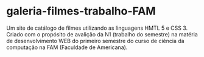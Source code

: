 # galeria-filmes-trabalho-FAM
Um site de catálogo de filmes utilizando as linguagens HMTL 5 e CSS 3. Criado com o propósito de avalição da N1 (trabalho do semestre) na matéria de desenvolvimento WEB do primeiro semestre do curso de ciência da computação na FAM (Faculdade de Americana).
